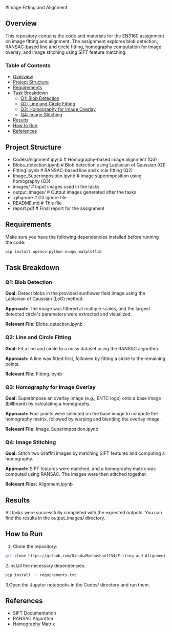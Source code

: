 #Image Fitting and Alignment

## Overview
This repository contains the code and materials for the EN3160 assignment on image fitting and alignment. The assignment explores blob detection, RANSAC-based line and circle fitting, homography computation for image overlay, and image stitching using SIFT feature matching.

### Table of Contents
- [Overview](#overview)
- [Project Structure](#project-structure)
- [Requirements](#requirements)
- [Task Breakdown](#task-breakdown)
  - [Q1: Blob Detection](#q1-blob-detection)
  - [Q2: Line and Circle Fitting](#q2-line-and-circle-fitting)
  - [Q3: Homography for Image Overlay](#q3-homography-for-image-overlay)
  - [Q4: Image Stitching](#q4-image-stitching)
- [Results](#results)
- [How to Run](#how-to-run)
- [References](#references)

## Project Structure
- Codes/Alignment.ipynb # Homography-based image alignment (Q3)
- Blobs_detection.ipynb # Blob detection using Laplacian of Gaussian (Q1)
- Fitting.ipynb # RANSAC-based line and circle fitting (Q2)
- Image_Superimposition.ipynb # Image superimposition using homography (Q3)
- images/ # Input images used in the tasks
- output_images/ # Output images generated after the tasks
- .gitignore # Git ignore file
- README.md # This file
- report.pdf # Final report for the assignment

## Requirements
Make sure you have the following dependencies installed before running the code:
```bash
pip install opencv-python numpy matplotlib
```
## Task Breakdown

### Q1: Blob Detection
**Goal:** Detect blobs in the provided sunflower field image using the Laplacian of Gaussian (LoG) method.

**Approach:** The image was filtered at multiple scales, and the largest detected circle's parameters were extracted and visualized.

**Relevant File:** Blobs_detection.ipynb

### Q2: Line and Circle Fitting
**Goal:** Fit a line and circle to a noisy dataset using the RANSAC algorithm.

**Approach:** A line was fitted first, followed by fitting a circle to the remaining points.

**Relevant File:** Fitting.ipynb

### Q3: Homography for Image Overlay
**Goal:** Superimpose an overlay image (e.g., ENTC logo) onto a base image (billboard) by calculating a homography.

**Approach:** Four points were selected on the base image to compute the homography matrix, followed by warping and blending the overlay image.

**Relevant File:** Image_Superimposition.ipynb

### Q4: Image Stitching
**Goal:** Stitch two Graffiti images by matching SIFT features and computing a homography.

**Approach:** SIFT features were matched, and a homography matrix was computed using RANSAC. The images were then stitched together.

**Relevant Files:** Alignment.ipynb

## Results
All tasks were successfully completed with the expected outputs. You can find the results in the output_images/ directory.

## How to Run
1. Clone the repository:
```bash
git clone https://github.com/DinukaMadhushan1234/Fitting-and-Alignment.git
```
2.Install the necessary dependencies:
```bash
pip install -r requirements.txt 
```
3.Open the Jupyter notebooks in the Codes/ directory and run them.

## References
- SIFT Documentation
- RANSAC Algorithm
- Homography Matrix

